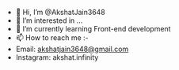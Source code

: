 - 👋 Hi, I’m @AkshatJain3648
- 👀 I’m interested in ...
- 🌱 I’m currently learning Front-end development
- 📫 How to reach me :-
- Email: akshatjain3648@gmail.com
- Instagram: akshat.infinity

<!---
AkshatJain3648/AkshatJain3648 is a ✨ special ✨ repository because its `README.md` (this file) appears on your GitHub profile.
You can click the Preview link to take a look at your changes.
--->
